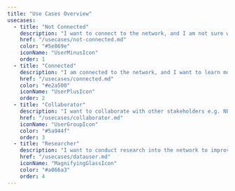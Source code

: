 ```yaml
---
title: "Use Cases Overview"
usecases:
  - title: "Not Connected"
    description: "I want to connect to the network, and I am not sure where to start"
    href: "/usecases/not-connected.md"
    color: "#5e869e"
    iconName: "UserMinusIcon"
    order: 1
  - title: "Connected"
    description: "I am connected to the network, and I want to learn more about utilising my assets and connection"
    href: "/usecases/connected.md"
    color: "#e2a500"
    iconName: "UserPlusIcon"
    order: 2
  - title: "Collaborator"
    description: "I want to collaborate with other stakeholders e.g. NESO, DNOs / DSOs, Local Authorities etc."
    href: "/usecases/collaborator.md"
    iconName: "UserGroupIcon"
    color: "#5a944f"
    order: 3
  - title: "Researcher"
    description: "I want to conduct research into the network to improve our knowledge, develop new products or help understand my usage"
    href: "/usecases/datauser.md"
    iconName: "MagnifyingGlassIcon"
    color: "#a066a3"
    order: 4
---
```

